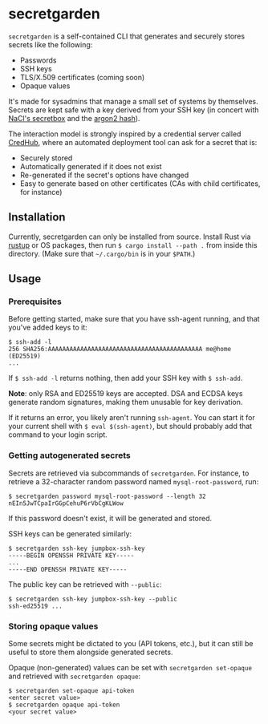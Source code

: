 # secretgarden

`secretgarden` is a self-contained CLI that generates and securely stores secrets like the following:
  - Passwords
  - SSH keys
  - TLS/X.509 certificates (coming soon)
  - Opaque values

It's made for sysadmins that manage a small set of systems by themselves. Secrets are kept safe
with a key derived from your SSH key (in concert with
[NaCl's secretbox](https://nacl.cr.yp.to/secretbox.html) and the [argon2 hash](https://github.com/P-H-C/phc-winner-argon2)).

The interaction model is strongly inspired by a credential server called [CredHub](https://docs.cloudfoundry.org/credhub/), where an automated deployment tool can ask for a secret that is:
  - Securely stored
  - Automatically generated if it does not exist
  - Re-generated if the secret's options have changed
  - Easy to generate based on other certificates (CAs with child certificates, for instance)

## Installation

Currently, secretgarden can only be installed from source. Install Rust via [rustup](rustup.rs) or
OS packages, then run `$ cargo install --path .` from inside this directory. (Make sure that `~/.cargo/bin` is in your `$PATH`.)

## Usage

### Prerequisites

Before getting started, make sure that you have ssh-agent running, and that you've added keys to it:

```
$ ssh-add -l
256 SHA256:AAAAAAAAAAAAAAAAAAAAAAAAAAAAAAAAAAAAAAAAAAA me@home (ED25519)
...
```

If `$ ssh-add -l` returns nothing, then add your SSH key with `$ ssh-add`.

**Note**: only RSA and ED25519 keys are accepted. DSA and ECDSA keys generate random signatures,
making them unusable for key derivation.

If it returns an error, you likely aren't running `ssh-agent`. You can start it for your current
shell with `$ eval $(ssh-agent)`, but should probably add that command to your login script. 

### Getting autogenerated secrets

Secrets are retrieved via subcommands of `secretgarden`. For instance, to retrieve a 32-character
random password named `mysql-root-password`, run:

```shell
$ secretgarden password mysql-root-password --length 32
nEIn5JwTCpaIrGGpCehuP6rVbCgKLWow
```

If this password doesn't exist, it will be generated and stored.

SSH keys can be generated similarly:

```shell
$ secretgarden ssh-key jumpbox-ssh-key
-----BEGIN OPENSSH PRIVATE KEY-----
...
-----END OPENSSH PRIVATE KEY-----
```

The public key can be retrieved with `--public`:

```shell
$ secretgarden ssh-key jumpbox-ssh-key --public
ssh-ed25519 ...
```

### Storing opaque values

Some secrets might be dictated to you (API tokens, etc.), but it can still be useful to store them
alongside generated secrets.

Opaque (non-generated) values can be set with `secretgarden set-opaque` and retrieved with `secretgarden
opaque`:

```shell
$ secretgarden set-opaque api-token
<enter secret value>
$ secretgarden opaque api-token
<your secret value>
```
